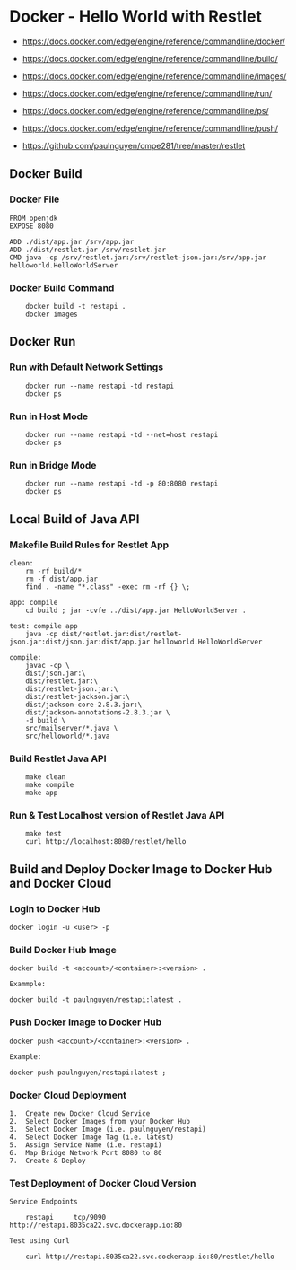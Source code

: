 
# Docker - Hello World with Restlet


* https://docs.docker.com/edge/engine/reference/commandline/docker/
* https://docs.docker.com/edge/engine/reference/commandline/build/
* https://docs.docker.com/edge/engine/reference/commandline/images/
* https://docs.docker.com/edge/engine/reference/commandline/run/
* https://docs.docker.com/edge/engine/reference/commandline/ps/
* https://docs.docker.com/edge/engine/reference/commandline/push/

* https://github.com/paulnguyen/cmpe281/tree/master/restlet


## Docker Build

### Docker File

```
FROM openjdk
EXPOSE 8080

ADD ./dist/app.jar /srv/app.jar
ADD ./dist/restlet.jar /srv/restlet.jar
CMD java -cp /srv/restlet.jar:/srv/restlet-json.jar:/srv/app.jar helloworld.HelloWorldServer
```

### Docker Build Command

```
	docker build -t restapi .
	docker images
```


## Docker Run

### Run with Default Network Settings

```
	docker run --name restapi -td restapi
	docker ps
```

### Run in Host Mode

```
	docker run --name restapi -td --net=host restapi
	docker ps
```

### Run in Bridge Mode

```
	docker run --name restapi -td -p 80:8080 restapi
	docker ps
```


## Local Build of Java API

### Makefile Build Rules for Restlet App

```
clean:
	rm -rf build/*
	rm -f dist/app.jar
	find . -name "*.class" -exec rm -rf {} \;

app: compile
	cd build ; jar -cvfe ../dist/app.jar HelloWorldServer .

test: compile app
	java -cp dist/restlet.jar:dist/restlet-json.jar:dist/json.jar:dist/app.jar helloworld.HelloWorldServer

compile: 
	javac -cp \
	dist/json.jar:\
	dist/restlet.jar:\
	dist/restlet-json.jar:\
	dist/restlet-jackson.jar:\
	dist/jackson-core-2.8.3.jar:\
	dist/jackson-annotations-2.8.3.jar \
	-d build \
	src/mailserver/*.java \
	src/helloworld/*.java
```

### Build Restlet Java API

``` 
	make clean
	make compile
	make app
```

### Run & Test Localhost version of Restlet Java API

```
	make test
	curl http://localhost:8080/restlet/hello
```


## Build and Deploy Docker Image to Docker Hub and Docker Cloud

### Login to Docker Hub

```
docker login -u <user> -p  
```

### Build Docker Hub Image

```
docker build -t <account>/<container>:<version> .

Exammple:

docker build -t paulnguyen/restapi:latest .
```

### Push Docker Image to Docker Hub

```
docker push <account>/<container>:<version> .

Example:

docker push paulnguyen/restapi:latest ; 
```

### Docker Cloud Deployment

```
1.  Create new Docker Cloud Service
2.  Select Docker Images from your Docker Hub 
3.  Select Docker Image (i.e. paulnguyen/restapi)
4.  Select Docker Image Tag (i.e. latest)
5.  Assign Service Name (i.e. restapi)
6.  Map Bridge Network Port 8080 to 80
7.  Create & Deploy 
```

### Test Deployment of Docker Cloud Version

```
Service Endpoints

    restapi		tcp/9090	http://restapi.8035ca22.svc.dockerapp.io:80

Test using Curl

	curl http://restapi.8035ca22.svc.dockerapp.io:80/restlet/hello	

```








